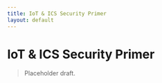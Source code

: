 ```yaml
---
title: IoT & ICS Security Primer
layout: default
---
```


# IoT & ICS Security Primer

> Placeholder draft.
